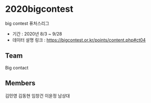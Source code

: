 # 2020bigcontest
big contest 퓨처스리그

- 기간 : 2020년 8/3 ~ 9/28
- 데이터 설명 링크 :  https://bigcontest.or.kr/points/content.php#ct04


## Team
Big contact
## Members
김민영
김동현
임창건
이윤정
남상대
